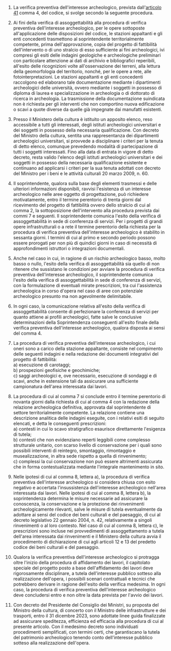 1. La verifica preventiva dell'interesse archeologico, prevista dall'[articolo 41](/articolo-41/1) comma 4, del codice, si svolge secondo la seguente procedura.

2. Ai fini della verifica di assoggettabilità alla procedura di verifica preventiva dell'interesse archeologico, per le opere sottoposte all'applicazione delle disposizioni del codice, le stazioni appaltanti e gli enti concedenti trasmettono al soprintendente territorialmente competente, prima dell'approvazione, copia del progetto di fattibilità dell'intervento o di uno stralcio di esso sufficiente ai fini archeologici, ivi compresi gli esiti delle indagini geologiche e archeologiche preliminari con particolare attenzione ai dati di archivio e bibliografici reperibili, all'esito delle ricognizioni volte all'osservazione dei terreni, alla lettura della geomorfologia del territorio, nonché, per le opere a rete, alle fotointerpretazioni. Le stazioni appaltanti e gli enti concedenti raccolgono ed elaborano tale documentazione mediante i dipartimenti archeologici delle università, ovvero mediante i soggetti in possesso di diploma di laurea e specializzazione in archeologia o di dottorato di ricerca in archeologia. La trasmissione della documentazione suindicata non è richiesta per gli interventi che non comportino nuova edificazione o scavi a quote diverse da quelle già impegnate dai manufatti esistenti.

3. Presso il Ministero della cultura è istituito un apposito elenco, reso accessibile a tutti gli interessati, degli istituti archeologici universitari e dei soggetti in possesso della necessaria qualificazione. Con decreto del Ministro della cultura, sentita una rappresentanza dei dipartimenti archeologici universitari, si provvede a disciplinare i criteri per la tenuta di detto elenco, comunque prevedendo modalità di partecipazione di tutti i soggetti interessati. Fino alla data di entrata in vigore di detto decreto, resta valido l'elenco degli istituti archeologici universitari e dei soggetti in possesso della necessaria qualificazione esistente e continuano ad applicarsi i criteri per la sua tenuta adottati con decreto del Ministro per i beni e le attività culturali 20 marzo 2009, n. 60.

4. Il soprintendente, qualora sulla base degli elementi trasmessi e delle ulteriori informazioni disponibili, ravvisi l'esistenza di un interesse archeologico nelle aree oggetto di progettazione, può richiedere motivatamente, entro il termine perentorio di trenta giorni dal ricevimento del progetto di fattibilità ovvero dello stralcio di cui al comma 2, la sottoposizione dell'intervento alla procedura prevista dai commi 7 e seguenti. Il soprintendente comunica l'esito della verifica di assoggettabilità in sede di conferenza di servizi. Per i progetti di grandi opere infrastrutturali o a rete il termine perentorio della richiesta per la procedura di verifica preventiva dell'interesse archeologico è stabilito in sessanta giorni. I termini di cui al primo e secondo periodo possono essere prorogati per non più di quindici giorni in caso di necessità di approfondimenti istruttori o integrazioni documentali.

5. Anche nel caso in cui, in ragione di un rischio archeologico basso, molto basso o nullo, l'esito della verifica di assoggettabilità sia quello di non ritenere che sussistano le condizioni per avviare la procedura di verifica preventiva dell'interesse archeologico, il soprintendente comunica l'esito della verifica di assoggettabilità in sede di conferenza di servizi, con la formulazione di eventuali mirate prescrizioni, tra cui l'assistenza archeologica in corso d'opera nel caso di aree con potenziale archeologico presunto ma non agevolmente delimitabile.

6. In ogni caso, la comunicazione relativa all'esito della verifica di assoggettabilità consente di perfezionare la conferenza di servizi per quanto attiene ai profili archeologici, fatte salve le conclusive determinazioni della Soprintendenza conseguenti all'esito finale della verifica preventiva dell'interesse archeologico, qualora disposta ai sensi del comma 4.

7. La procedura di verifica preventiva dell'interesse archeologico, i cui oneri sono a carico della stazione appaltante, consiste nel compimento delle seguenti indagini e nella redazione dei documenti integrativi del progetto di fattibilità:<br>a) esecuzione di carotaggi;<br>b) prospezioni geofisiche e geochimiche;<br>c) saggi archeologici e, ove necessario, esecuzione di sondaggi e di scavi, anche in estensione tali da assicurare una sufficiente campionatura dell'area interessata dai lavori.

8. La procedura di cui al comma 7 si conclude entro il termine perentorio di novanta giorni dalla richiesta di cui al comma 4 con la redazione della relazione archeologica definitiva, approvata dal soprintendente di settore territorialmente competente. La relazione contiene una descrizione analitica delle indagini eseguite, con i relativi esiti di seguito elencati, e detta le conseguenti prescrizioni:<br>a) contesti in cui lo scavo stratigrafico esaurisce direttamente l'esigenza di tutela;<br>b) contesti che non evidenziano reperti leggibili come complesso strutturale unitario, con scarso livello di conservazione per i quali sono possibili interventi di reintegro, smontaggio, rimontaggio e musealizzazione, in altra sede rispetto a quella di rinvenimento;<br>c) complessi la cui conservazione non può essere altrimenti assicurata che in forma contestualizzata mediante l'integrale mantenimento in sito.

9. Nelle ipotesi di cui al comma 8, lettera a), la procedura di verifica preventiva dell'interesse archeologico si considera chiusa con esito negativo e accertata l'insussistenza dell'interesse archeologico nell'area interessata dai lavori. Nelle ipotesi di cui al comma 8, lettera b), la soprintendenza determina le misure necessarie ad assicurare la conoscenza, la conservazione e la protezione dei rinvenimenti archeologicamente rilevanti, salve le misure di tutela eventualmente da adottare ai sensi del codice dei beni culturali e del paesaggio, di cui al decreto legislativo 22 gennaio 2004, n. 42, relativamente a singoli rinvenimenti o al loro contesto. Nel caso di cui al comma 8, lettera c), le prescrizioni sono incluse nei provvedimenti di assoggettamento a tutela dell'area interessata dai rinvenimenti e il Ministero della cultura avvia il procedimento di dichiarazione di cui agli articoli 12 e 13 del predetto codice dei beni culturali e del paesaggio.

10. Qualora la verifica preventiva dell'interesse archeologico si protragga oltre l'inizio della procedura di affidamento dei lavori, il capitolato speciale del progetto posto a base dell'affidamento dei lavori deve rigorosamente disciplinare, a tutela dell'interesse pubblico sotteso alla realizzazione dell'opera, i possibili scenari contrattuali e tecnici che potrebbero derivare in ragione dell'esito della verifica medesima. In ogni caso, la procedura di verifica preventiva dell'interesse archeologico deve concludersi entro e non oltre la data prevista per l'avvio dei lavori.

11. Con decreto del Presidente del Consiglio dei Ministri, su proposta del Ministro della cultura, di concerto con il Ministro delle infrastrutture e dei trasporti, entro il 31 dicembre 2023, sono adottate linee guida finalizzate ad assicurare speditezza, efficienza ed efficacia alla procedura di cui al presente articolo. Con il medesimo decreto sono individuati procedimenti semplificati, con termini certi, che garantiscano la tutela del patrimonio archeologico tenendo conto dell'interesse pubblico sotteso alla realizzazione dell'opera.